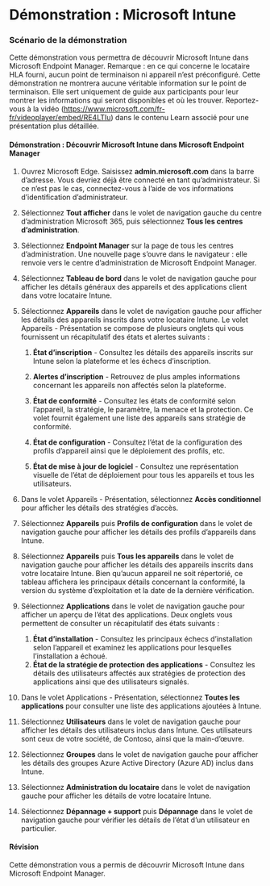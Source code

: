 ﻿---
Demo:
    title: 'Microsoft Intune'
    module: 'Module 3, leçon 6 : Décrire les fonctionnalités des solutions de sécurité Microsoft : Décrire la sécurité de point de terminaison dans Microsoft Intune'
---


# Démonstration : Microsoft Intune

### Scénario de la démonstration

Cette démonstration vous permettra de découvrir Microsoft Intune dans Microsoft Endpoint Manager. Remarque : en ce qui concerne le locataire HLA fourni, aucun point de terminaison ni appareil n’est préconfiguré. Cette démonstration ne montrera aucune véritable information sur le point de terminaison. Elle sert uniquement de guide aux participants pour leur montrer les informations qui seront disponibles et où les trouver.  Reportez-vous à la vidéo (<https://www.microsoft.com/fr-fr/videoplayer/embed/RE4LTIu>) dans le contenu Learn associé pour une présentation plus détaillée.



#### Démonstration : Découvrir Microsoft Intune dans Microsoft Endpoint Manager

1. Ouvrez Microsoft Edge. Saisissez **admin.microsoft.com** dans la barre d’adresse.  Vous devriez déjà être connecté en tant qu’administrateur.  Si ce n’est pas le cas, connectez-vous à l’aide de vos informations d’identification d’administrateur.

1. Sélectionnez **Tout afficher** dans le volet de navigation gauche du centre d’administration Microsoft 365, puis sélectionnez **Tous les centres d’administration**.

1. Sélectionnez **Endpoint Manager** sur la page de tous les centres d’administration.  Une nouvelle page s’ouvre dans le navigateur : elle renvoie vers le centre d’administration de Microsoft Endpoint Manager.

1. Sélectionnez **Tableau de bord** dans le volet de navigation gauche pour afficher les détails généraux des appareils et des applications client dans votre locataire Intune.

1. Sélectionnez **Appareils** dans le volet de navigation gauche pour afficher les détails des appareils inscrits dans votre locataire Intune. Le volet Appareils - Présentation se compose de plusieurs onglets qui vous fournissent un récapitulatif des états et alertes suivants :
    1. **État d’inscription** - Consultez les détails des appareils inscrits sur Intune selon la plateforme et les échecs d’inscription.
    
    1. **Alertes d’inscription** - Retrouvez de plus amples informations concernant les appareils non affectés selon la plateforme.
    1. **État de conformité** - Consultez les états de conformité selon l’appareil, la stratégie, le paramètre, la menace et la protection. Ce volet fournit également une liste des appareils sans stratégie de conformité.
    1. **État de configuration** - Consultez l’état de la configuration des profils d’appareil ainsi que le déploiement des profils, etc.
    1. **État de mise à jour de logiciel** - Consultez une représentation visuelle de l’état de déploiement pour tous les appareils et tous les utilisateurs.

1. Dans le volet Appareils - Présentation, sélectionnez **Accès conditionnel** pour afficher les détails des stratégies d’accès.

1. Sélectionnez **Appareils** puis **Profils de configuration** dans le volet de navigation gauche pour afficher les détails des profils d’appareils dans Intune.

1. Sélectionnez **Appareils** puis **Tous les appareils** dans le volet de navigation gauche pour afficher les détails des appareils inscrits dans votre locataire Intune.  Bien qu’aucun appareil ne soit répertorié, ce tableau affichera les principaux détails concernant la conformité, la version du système d’exploitation et la date de la dernière vérification.

1. Sélectionnez **Applications** dans le volet de navigation gauche pour afficher un aperçu de l’état des applications. Deux onglets vous permettent de consulter un récapitulatif des états suivants :
    1. **État d’installation** - Consultez les principaux échecs d’installation selon l’appareil et examinez les applications pour lesquelles l’installation a échoué.
    1. **État de la stratégie de protection des applications** - Consultez les détails des utilisateurs affectés aux stratégies de protection des applications ainsi que des utilisateurs signalés.

1. Dans le volet Applications - Présentation, sélectionnez **Toutes les applications** pour consulter une liste des applications ajoutées à Intune.

1. Sélectionnez **Utilisateurs** dans le volet de navigation gauche pour afficher les détails des utilisateurs inclus dans Intune. Ces utilisateurs sont ceux de votre société, de Contoso, ainsi que la main-d’œuvre.

1. Sélectionnez **Groupes** dans le volet de navigation gauche pour afficher les détails des groupes Azure Active Directory (Azure AD) inclus dans Intune.

1. Sélectionnez **Administration du locataire** dans le volet de navigation gauche pour afficher les détails de votre locataire Intune.

1. Sélectionnez **Dépannage + support** puis **Dépannage** dans le volet de navigation gauche pour vérifier les détails de l’état d’un utilisateur en particulier.

#### Révision

Cette démonstration vous a permis de découvrir Microsoft Intune dans Microsoft Endpoint Manager.
